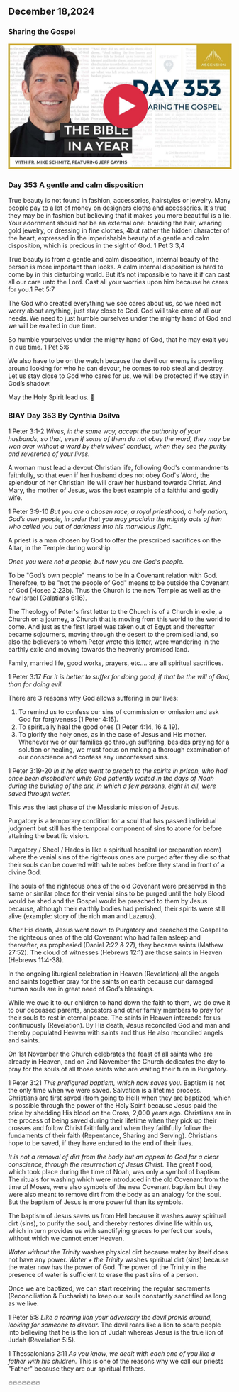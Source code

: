 ## December 18,2024

### Sharing the Gospel

[![Sharing the Gospel](https://raw.githubusercontent.com/linusjf/BIAY/main/December/jpgs/Day353.jpg)](https://youtu.be/GajbGINcGPE "Sharing the Gospel")

### Day 353 A gentle and calm disposition

True beauty is not found in fashion, accessories, hairstyles or jewelry. Many people pay to a lot of money on designers cloths and accessories. It's true they may be in fashion but believing that it makes you more beautiful is a lie.
Your adornment should not be an external one: braiding the hair, wearing gold jewelry, or dressing in fine clothes,
4but rather the hidden character of the heart, expressed in the imperishable beauty of a gentle and calm disposition, which is precious in the sight of God. 1 Pet 3:3,4

True beauty is from a gentle and calm disposition, internal beauty of the person is more important than looks.
A calm internal disposition is hard to come by in this disturbing world. But it’s not impossible to have it if can cast all our care unto the Lord.
Cast all your worries upon him because he cares for you.1 Pet 5:7

The God who created everything we see cares about us, so we need not worry about anything, just stay close to God. God will take care of all our needs. We need to just humble ourselves under the mighty hand of God and we will be exalted in due time.

So humble yourselves under the mighty hand of God, that he may exalt you in due time. 1 Pet 5:6

We also have to be on the watch because the devil our enemy is prowling around looking for who he can devour, he comes to rob steal and destroy.
Let us stay close to God who cares for us, we will be protected if we stay in God’s shadow.

May the Holy Spirit lead us. 🙏

### BIAY Day 353 By Cynthia Dsilva

1 Peter 3:1-2
*Wives, in the same way, accept the authority of your husbands, so that, even if some of them do not obey the word, they may be won over without a word by their wives’ conduct, when they see the purity and reverence of your lives.*

A woman must lead a devout Christian life, following God's commandments faithfully, so that even if her husband does not obey God's Word, the splendour of her Christian life will draw her husband towards Christ.
And Mary, the mother of Jesus, was the best example of a faithful and godly wife.

1 Peter 3:9-10
*But you are a chosen race, a royal priesthood, a holy nation, God’s own people, in order that you may proclaim the mighty acts of him who called you out of darkness into his marvelous light.*

A priest is a man chosen by God to offer the prescribed sacrifices on the Altar, in the Temple during worship.

*Once you were not a people, but now you are God’s people.*

To be "God’s own people" means to be in a Covenant relation with God.  Therefore, to be "not the people of God" means to be outside the Covenant of God (Hosea 2:23b).
Thus the Church is the new Temple as well as the new Israel (Galatians 6:16).

The Theology of Peter's first letter to the Church is of a Church in exile, a Church on a journey, a Church that is moving from this world to the world to come.   And just as the first Israel was taken out of Egypt and thereafter became sojourners, moving through the desert to the promised land, so also the believers to whom Peter wrote this letter, were wandering in the earthly exile and moving towards the heavenly promised land.

Family, married life, good works, prayers, etc.... are all spiritual sacrifices.

1 Peter 3:17
*For it is better to suffer for doing good, if that be the will of God, than for doing evil.*

There are 3 reasons why God allows suffering in our lives:

1. To remind us to confess our sins of commission or omission and ask God for forgiveness (1 Peter 4:15).
2. To spiritually heal the good ones (1 Peter 4:14, 16 & 19).
3. To glorify the holy ones, as in the case of Jesus and His mother.
   Whenever we or our families go through suffering, besides praying for a solution or healing, we must focus on making a thorough examination of our conscience and confess any unconfessed sins.

1 Peter 3:19-20
*In it he also went to preach to the spirits in prison, who had once been disobedient while God patiently waited in the days of Noah during the building of the ark, in which a few persons, eight in all, were saved through water.*

This was the last phase of the Messianic mission of Jesus.

Purgatory is a temporary condition for a soul that has passed individual judgment but still has the temporal component of sins to atone for before attaining the beatific vision.

Purgatory / Sheol / Hades is like a spiritual hospital (or preparation room) where the venial sins of the righteous ones are purged after they die so that their souls can be covered with white robes before they stand in front of a divine God.

The souls of the righteous ones of the old Covenant were preserved in the same or similar place for their venial sins to be purged until the holy Blood would be shed and the Gospel would be preached to them by Jesus because, although their earthly bodies had perished, their spirits were still alive (example: story of the rich man and Lazarus).

After His death, Jesus went down to Purgatory and preached the Gospel to the righteous ones of the old Covenant who had fallen asleep and thereafter, as prophesied (Daniel 7:22 & 27), they became saints (Mathew 27:52).  The cloud of witnesses (Hebrews 12:1) are those saints in Heaven (Hebrews 11:4-38).

In the ongoing liturgical celebration in Heaven (Revelation) all the angels and saints together pray for the saints on earth because our damaged human souls are in great need of God’s blessings.

While we owe it to our children to hand down the faith to them, we do owe it to our deceased parents, ancestors and other family members to pray for their souls to rest in eternal peace.
The saints in Heaven intercede for us continuously (Revelation).  By His death, Jesus reconciled God and man and thereby populated Heaven with saints and thus He also reconciled angels and saints.

On 1st November the Church celebrates the feast of all saints who are already in Heaven, and on 2nd November the Church dedicates the day to pray for the souls of all those saints who are waiting their turn in Purgatory.

1 Peter 3:21
*This prefigured baptism, which now saves you.*
Baptism is not the only time when we were saved.
Salvation is a lifetime process.
Christians are first saved (from going to Hell) when they are baptized, which is possible through the power of the Holy Spirit because Jesus paid the price by shedding His blood on the Cross, 2,000 years ago.
Christians are in the process of being saved during their lifetime when they pick up their crosses and follow Christ faithfully and when they faithfully follow the fundaments of their faith (Repentance, Sharing and Serving).
Christians hope to be saved, if they have endured to the end of their lives.

*It is not a removal of dirt from the body but an appeal to God for a clear conscience, through the resurrection of Jesus Christ.*
The great flood, which took place during the time of Noah, was only a symbol of baptism.
The rituals for washing which were introduced in the old Covenant from the time of Moses, were also symbols of the new Covenant baptism but they were also meant to remove dirt from the body as an analogy for the soul.\
But the baptism of Jesus is more powerful than its symbols.

The baptism of Jesus saves us from Hell because it washes away spiritual dirt (sins), to purify the soul, and thereby restores divine life within us, which in turn provides us with sanctifying graces to perfect our souls, without which we cannot enter Heaven.

*Water without the Trinity* washes physical dirt because water by itself does not have any power.
*Water + the Trinity* washes spiritual dirt (sins) because the water now has the power of God. The power of the Trinity in the presence of water is sufficient to erase the past sins of a person.

Once we are baptized, we can start receiving the regular sacraments (Reconciliation & Eucharist) to keep our souls constantly sanctified as long as we live.

1 Peter 5:8
*Like a roaring lion your adversary the devil prowls around, looking for someone to devour.*
The devil roars like a lion to scare people into believing that he is the lion of Judah whereas Jesus is the true lion of Judah (Revelation 5:5).

1 Thessalonians 2:11
*As you know, we dealt with each one of you like a father with his children.*
This is one of the reasons why we call our priests "Father" because they are our spiritual fathers.

🔥🔥🔥🔥🔥🔥🔥
